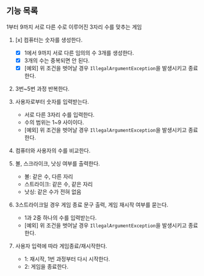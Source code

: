 ## 기능 목록

1부터 9까지 서로 다른 수로 이루어진 3자리 수를 맞추는 게임

1. [x] 컴퓨터는 숫자를 생성한다.
   - [x] 1에서 9까지 서로 다른 임의의 수 3개를 생성한다.
   - [x] 3개의 수는 중복되면 안 된다.
   - [x] [예외] 위 조건을 벗어날 경우 `IllegalArgumentException`을 발생시키고 종료한다.

2. 3번~5번 과정 반복한다.

3. 사용자로부터 숫자를 입력받는다.
   - 서로 다른 3자리 수를 입력한다.
   - 수의 범위는 1~9 사이이다.
   - [예외] 위 조건을 벗어날 경우 `IllegalArgumentException`을 발생시키고 종료한다.

4. 컴퓨터와 사용자의 수를 비교한다.

5. 볼, 스크라이크, 낫싱 여부를 출력한다.
   - 볼: 같은 수, 다른 자리
   - 스트라이크: 같은 수, 같은 자리
   - 낫싱: 같은 수가 전혀 없음

6. 3스트라이크일 경우 게임 종료 문구 출력, 게임 재시작 여부를 묻는다.
   - 1과 2중 하나의 수를 입력받는다.
   - [예외] 위 조건을 벗어날 경우 `IllegalArgumentException`을 발생시키고 종료한다.
   
7. 사용자 입력에 따라 게임종료/재시작한다.
   - 1: 재시작, 1번 과정부터 다시 시작한다.
   - 2: 게임을 종료한다.

